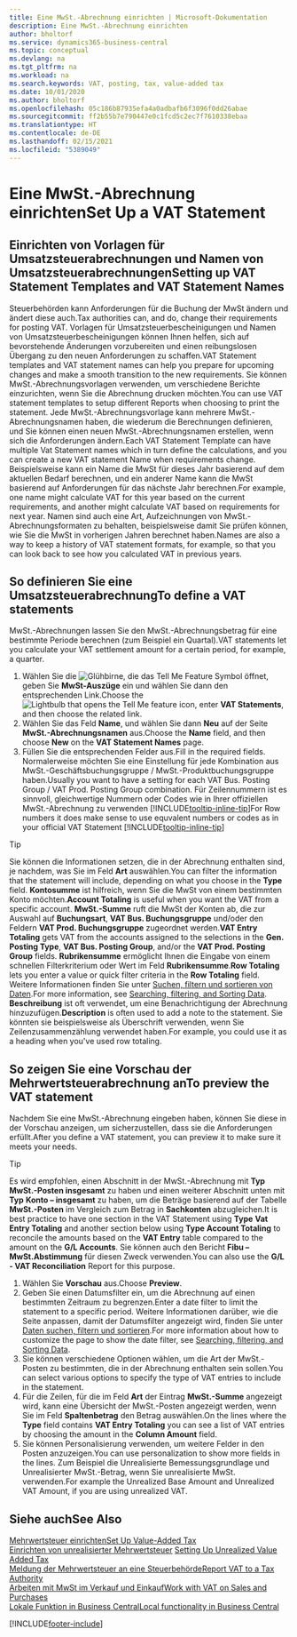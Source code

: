 ```yaml
---
title: Eine MwSt.-Abrechnung einrichten | Microsoft-Dokumentation
description: Eine MwSt.-Abrechnung einrichten
author: bholtorf
ms.service: dynamics365-business-central
ms.topic: conceptual
ms.devlang: na
ms.tgt_pltfrm: na
ms.workload: na
ms.search.keywords: VAT, posting, tax, value-added tax
ms.date: 10/01/2020
ms.author: bholtorf
ms.openlocfilehash: 05c186b87935efa4a0adbafb6f3096f0dd26abae
ms.sourcegitcommit: ff2b55b7e790447e0c1fcd5c2ec7f7610338ebaa
ms.translationtype: HT
ms.contentlocale: de-DE
ms.lasthandoff: 02/15/2021
ms.locfileid: "5389049"
---
```

# <a name="set-up-a-vat-statement"></a><span data-ttu-id="13600-103">Eine MwSt.-Abrechnung einrichten</span><span class="sxs-lookup"><span data-stu-id="13600-103">Set Up a VAT Statement</span></span>

## <a name="setting-up-vat-statement-templates-and-vat-statement-names"></a><span data-ttu-id="13600-104">Einrichten von Vorlagen für Umsatzsteuerabrechnungen und Namen von Umsatzsteuerabrechnungen</span><span class="sxs-lookup"><span data-stu-id="13600-104">Setting up VAT Statement Templates and VAT Statement Names</span></span>
<span data-ttu-id="13600-105">Steuerbehörden kann Anforderungen für die Buchung der MwSt ändern und ändert diese auch.</span><span class="sxs-lookup"><span data-stu-id="13600-105">Tax authorities can, and do, change their requirements for posting VAT.</span></span> <span data-ttu-id="13600-106">Vorlagen für Umsatzsteuerbescheinigungen und Namen von Umsatzsteuerbescheinigungen können Ihnen helfen, sich auf bevorstehende Änderungen vorzubereiten und einen reibungslosen Übergang zu den neuen Anforderungen zu schaffen.</span><span class="sxs-lookup"><span data-stu-id="13600-106">VAT Statement templates and VAT statement names can help you prepare for upcoming changes and make a smooth transition to the new requirements.</span></span> <span data-ttu-id="13600-107">Sie können MwSt.-Abrechnungsvorlagen verwenden, um verschiedene Berichte einzurichten, wenn Sie die Abrechnung drucken möchten.</span><span class="sxs-lookup"><span data-stu-id="13600-107">You can use VAT statement templates to setup different Reports when choosing to print the statement.</span></span> <span data-ttu-id="13600-108">Jede MwSt.-Abrechnungsvorlage kann mehrere MwSt.-Abrechnungsnamen haben, die wiederum die Berechnungen definieren, und Sie können einen neuen MwSt.-Abrechnungsnamen erstellen, wenn sich die Anforderungen ändern.</span><span class="sxs-lookup"><span data-stu-id="13600-108">Each VAT Statement Template can have multiple Vat Statement names which in turn define the calculations, and you can create a new VAT statement Name when requirements change.</span></span> <span data-ttu-id="13600-109">Beispielsweise kann ein Name die MwSt für dieses Jahr basierend auf dem aktuellen Bedarf berechnen, und ein anderer Name kann die MwSt basierend auf Anforderungen für das nächste Jahr berechnen.</span><span class="sxs-lookup"><span data-stu-id="13600-109">For example, one name might calculate VAT for this year based on the current requirements, and another might calculate VAT based on requirements for next year.</span></span> <span data-ttu-id="13600-110">Namen sind auch eine Art, Aufzeichnungen von MwSt.-Abrechnungsformaten zu behalten, beispielsweise damit Sie prüfen können, wie Sie die MwSt in vorherigen Jahren berechnet haben.</span><span class="sxs-lookup"><span data-stu-id="13600-110">Names are also a way to keep a history of VAT statement formats, for example, so that you can look back to see how you calculated VAT in previous years.</span></span>

## <a name="to-define-a-vat-statements"></a><span data-ttu-id="13600-111">So definieren Sie eine Umsatzsteuerabrechnung</span><span class="sxs-lookup"><span data-stu-id="13600-111">To define a VAT statements</span></span>
<span data-ttu-id="13600-112">MwSt.-Abrechnungen lassen Sie den MwSt.-Abrechnungsbetrag für eine bestimmte Periode berechnen (zum Beispiel ein Quartal).</span><span class="sxs-lookup"><span data-stu-id="13600-112">VAT statements let you calculate your VAT settlement amount for a certain period, for example, a quarter.</span></span>

1. <span data-ttu-id="13600-113">Wählen Sie die ![Glühbirne, die das Tell Me Feature](media/ui-search/search_small.png "Was möchten Sie tun?") Symbol öffnet, geben Sie **MwSt-Auszüge** ein und wählen Sie dann den entsprechenden Link.</span><span class="sxs-lookup"><span data-stu-id="13600-113">Choose the ![Lightbulb that opens the Tell Me feature](media/ui-search/search_small.png "Tell me what you want to do") icon, enter **VAT Statements**, and then choose the related link.</span></span>  
2. <span data-ttu-id="13600-114">Wählen Sie das Feld **Name**, und wählen Sie dann **Neu** auf der Seite **MwSt.-Abrechnungsnamen** aus.</span><span class="sxs-lookup"><span data-stu-id="13600-114">Choose the **Name** field, and then choose **New** on the **VAT Statement Names** page.</span></span>
3. <span data-ttu-id="13600-115">Füllen Sie die entsprechenden Felder aus.</span><span class="sxs-lookup"><span data-stu-id="13600-115">Fill in the required fields.</span></span> <span data-ttu-id="13600-116">Normalerweise möchten Sie eine Einstellung für jede Kombination aus MwSt.-Geschäftsbuchungsgruppe / MwSt.-Produktbuchungsgruppe haben.</span><span class="sxs-lookup"><span data-stu-id="13600-116">Usually you want to have a setting for each VAT Bus. Posting Group / VAT Prod. Posting Group combination.</span></span> <span data-ttu-id="13600-117">Für Zeilennummern ist es sinnvoll, gleichwertige Nummern oder Codes wie in Ihrer offiziellen MwSt.-Abrechnung zu verwenden [!INCLUDE[tooltip-inline-tip](includes/tooltip-inline-tip_md.md)]</span><span class="sxs-lookup"><span data-stu-id="13600-117">For Row numbers it does make sense to use equvalent numbers or codes as in your official VAT Statement [!INCLUDE[tooltip-inline-tip](includes/tooltip-inline-tip_md.md)]</span></span> 


> [!Tip]
> <span data-ttu-id="13600-118">Sie können die Informationen setzen, die in der Abrechnung enthalten sind, je nachdem, was Sie im Feld **Art** auswählen.</span><span class="sxs-lookup"><span data-stu-id="13600-118">You can filter the information that the statement will include, depending on what you choose in the **Type** field.</span></span> <span data-ttu-id="13600-119">**Kontosumme** ist hilfreich, wenn Sie die MwSt von einem bestimmten Konto möchten.</span><span class="sxs-lookup"><span data-stu-id="13600-119">**Account Totaling** is useful when you want the VAT from a specific account.</span></span>
<span data-ttu-id="13600-120">**MwSt.-Summe** ruft die MwSt der Konten ab, die zur Auswahl auf **Buchungsart**, **VAT Bus. Buchungsgruppe** und/oder den Feldern **VAT Prod. Buchungsgruppe** zugeordnet werden.</span><span class="sxs-lookup"><span data-stu-id="13600-120">**VAT Entry Totaling** gets VAT from the accounts assigned to the selections in the **Gen. Posting Type**, **VAT Bus. Posting Group**, and/or the **VAT Prod. Posting Group** fields.</span></span> <span data-ttu-id="13600-121">**Rubrikensumme** ermöglicht Ihnen die Eingabe von einem schnellen Filterkriterium oder Wert im Feld **Rubrikensumme**.</span><span class="sxs-lookup"><span data-stu-id="13600-121">**Row Totaling** lets you enter a value or quick filter criteria in the **Row Totaling** field.</span></span> <span data-ttu-id="13600-122">Weitere Informationen finden Sie unter [Suchen, filtern und sortieren von Daten](ui-enter-criteria-filters.md).</span><span class="sxs-lookup"><span data-stu-id="13600-122">For more information, see [Searching, filtering, and Sorting Data](ui-enter-criteria-filters.md).</span></span> <span data-ttu-id="13600-123">**Beschreibung** ist oft verwendet, um eine Benachrichtigung der Abrechnung hinzuzufügen.</span><span class="sxs-lookup"><span data-stu-id="13600-123">**Description** is often used to add a note to the statement.</span></span> <span data-ttu-id="13600-124">Sie könnten sie beispielsweise als Überschrift verwenden, wenn Sie Zeilenzusammenzählung verwendet haben.</span><span class="sxs-lookup"><span data-stu-id="13600-124">For example, you could use it as a heading when you've used row totaling.</span></span>

## <a name="to-preview-the-vat-statement"></a><span data-ttu-id="13600-125">So zeigen Sie eine Vorschau der Mehrwertsteuerabrechnung an</span><span class="sxs-lookup"><span data-stu-id="13600-125">To preview the VAT statement</span></span>
<span data-ttu-id="13600-126">Nachdem Sie eine MwSt.-Abrechnung eingeben haben, können Sie diese in der Vorschau anzeigen, um sicherzustellen, dass sie die Anforderungen erfüllt.</span><span class="sxs-lookup"><span data-stu-id="13600-126">After you define a VAT statement, you can preview it to make sure it meets your needs.</span></span>
> [!Tip]
> <span data-ttu-id="13600-127">Es wird empfohlen, einen Abschnitt in der MwSt.-Abrechnung mit **Typ** **MwSt.-Posten insgesamt** zu haben und einen weiterer Abschnitt unten mit **Typ** **Konto – insgesamt** zu haben, um die Beträge basierend auf der Tabelle **MwSt.-Posten** im Vergleich zum Betrag in **Sachkonten** abzugleichen.</span><span class="sxs-lookup"><span data-stu-id="13600-127">It is best practice to have one section in the VAT Statement using **Type** **Vat Entry Totaling** and another section below using **Type** **Account Totaling** to reconcile the amounts based on the **VAT Entry** table compared to the amount on the **G/L Accounts**.</span></span> <span data-ttu-id="13600-128">Sie können auch den Bericht **Fibu – MwSt.Abstimmung** für diesen Zweck verwenden.</span><span class="sxs-lookup"><span data-stu-id="13600-128">You can also use the **G/L - VAT Reconciliation** Report for this purpose.</span></span>

1. <span data-ttu-id="13600-129">Wählen Sie **Vorschau** aus.</span><span class="sxs-lookup"><span data-stu-id="13600-129">Choose **Preview**.</span></span>
2. <span data-ttu-id="13600-130">Geben Sie einen Datumsfilter ein, um die Abrechnung auf einen bestimmten Zeitraum zu begrenzen.</span><span class="sxs-lookup"><span data-stu-id="13600-130">Enter a date filter to limit the statement to a specific period.</span></span> <span data-ttu-id="13600-131">Weitere Informationen darüber, wie die Seite anpassen, damit der Datumsfilter angezeigt wird, finden Sie unter [Daten suchen, filtern und sortieren](ui-enter-criteria-filters.md).</span><span class="sxs-lookup"><span data-stu-id="13600-131">For more information about how to customize the page to show the date filter, see [Searching, filtering, and Sorting Data](ui-enter-criteria-filters.md).</span></span>
3. <span data-ttu-id="13600-132">Sie können verschiedene Optionen wählen, um die Art der MwSt.-Posten zu bestimmten, die in der Abrechnung enthalten sein sollen.</span><span class="sxs-lookup"><span data-stu-id="13600-132">You can select various options to specify the type of VAT entries to include in the statement.</span></span>
4. <span data-ttu-id="13600-133">Für die Zeilen, für die im Feld **Art** der Eintrag **MwSt.-Summe** angezeigt wird, kann eine Übersicht der MwSt.-Posten angezeigt werden, wenn Sie im Feld **Spaltenbetrag** den Betrag auswählen.</span><span class="sxs-lookup"><span data-stu-id="13600-133">On the lines where the **Type** field contains **VAT Entry Totaling** you can see a list of VAT entries by choosing the amount in the **Column Amount** field.</span></span>
5. <span data-ttu-id="13600-134">Sie können Personalisierung verwenden, um weitere Felder in den Posten anzuzeigen.</span><span class="sxs-lookup"><span data-stu-id="13600-134">You can use personalization to show more fields in the lines.</span></span> <span data-ttu-id="13600-135">Zum Beispiel die Unrealisierte Bemessungsgrundlage und Unrealisierter MwSt.-Betrag, wenn Sie unrealisierte MwSt. verwenden.</span><span class="sxs-lookup"><span data-stu-id="13600-135">For example the Unrealized Base Amount and Unrealized VAT Amount, if you are using unrealized VAT.</span></span>

## <a name="see-also"></a><span data-ttu-id="13600-136">Siehe auch</span><span class="sxs-lookup"><span data-stu-id="13600-136">See Also</span></span>  
[<span data-ttu-id="13600-137">Mehrwertsteuer einrichten</span><span class="sxs-lookup"><span data-stu-id="13600-137">Set Up Value-Added Tax</span></span>](finance-setup-vat.md)  
<span data-ttu-id="13600-138">[Einrichten von unrealisierter Mehrwertsteuer](finance-setup-unrealized-vat.md)    </span><span class="sxs-lookup"><span data-stu-id="13600-138">[Setting Up Unrealized Value Added Tax](finance-setup-unrealized-vat.md)    </span></span>  
[<span data-ttu-id="13600-139">Meldung der Mehrwertsteuer an eine Steuerbehörde</span><span class="sxs-lookup"><span data-stu-id="13600-139">Report VAT to a Tax Authority</span></span>](finance-how-report-vat.md)  
[<span data-ttu-id="13600-140">Arbeiten mit MwSt im Verkauf und Einkauf</span><span class="sxs-lookup"><span data-stu-id="13600-140">Work with VAT on Sales and Purchases</span></span>](finance-work-with-vat.md)  
[<span data-ttu-id="13600-141">Lokale Funktion in Business Central</span><span class="sxs-lookup"><span data-stu-id="13600-141">Local functionality in Business Central</span></span>](about-localization.md)


[!INCLUDE[footer-include](includes/footer-banner.md)]